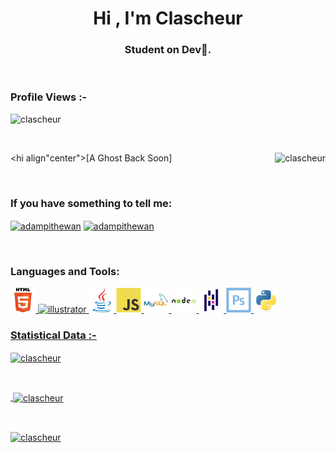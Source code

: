 <h1 align="center">Hi , I'm Clascheur</h1>
<h3 align="center">Student on Dev🌟.</h3>

<br>

<p align="right"> <h3>Profile Views :-</h3> <img src="https://komarev.com/ghpvc/?username=clascheur&label=Profile%20views&color=0e75b6&style=flat"
    alt="clascheur" /> 
  </p>

<br>

<p><img align="right" src="https://github.com/Adam-pw/Adam-pw/blob/main/animation_500_kxa883sd.gif" alt="clascheur" /></p>

<hi align"center">[A Ghost Back Soon]</hi>

<br>

<h3 align="left">If you have something to tell me:</h3>
<p align="left">
 <a href="https://twitter.com/Clascheur_" target="blank"><img align="center"
      src="https://raw.githubusercontent.com/rahuldkjain/github-profile-readme-generator/master/src/images/icons/Social/twitter.svg"
      alt="adampithewan" height="30" width="40" /></a>
    <a href="https://discord.gg/MQ5X6Qm6yS" target="blank"><img align="center"
      src="https://user-images.githubusercontent.com/100236025/158862546-c783591f-d488-4c21-9af4-b48c8d0c4b7b.png"
      alt="adampithewan" height="40" width="40" /></a>
</p>

<br>

<h3 align="left">Languages and Tools:</h3>
<p align="left"> <a href="https://www.w3.org/html/" target="_blank" rel="noreferrer"> <img
      src="https://raw.githubusercontent.com/devicons/devicon/master/icons/html5/html5-original-wordmark.svg"
      alt="html5" width="40" height="40" /> </a> <a href="https://www.adobe.com/in/products/illustrator.html"
    target="_blank" rel="noreferrer"> <img
      src="https://www.vectorlogo.zone/logos/adobe_illustrator/adobe_illustrator-icon.svg" alt="illustrator" width="40"
      height="40" /> </a> <a href="https://www.java.com" target="_blank" rel="noreferrer"> <img
      src="https://raw.githubusercontent.com/devicons/devicon/master/icons/java/java-original.svg" alt="java" width="40"
      height="40" /> </a> <a href="https://developer.mozilla.org/en-US/docs/Web/JavaScript" target="_blank"
    rel="noreferrer"> <img
      src="https://raw.githubusercontent.com/devicons/devicon/master/icons/javascript/javascript-original.svg"
      alt="javascript" width="40" height="40" /> 
  </a> <a href="https://www.mysql.com/" target="_blank" rel="noreferrer"> <img
      src="https://raw.githubusercontent.com/devicons/devicon/master/icons/mysql/mysql-original-wordmark.svg"
      alt="mysql" width="40" height="40" /> </a> </a> <a href="https://nodejs.org" target="_blank" rel="noreferrer"> <img
      src="https://raw.githubusercontent.com/devicons/devicon/master/icons/nodejs/nodejs-original-wordmark.svg"
      alt="nodejs" width="40" height="40" /> </a> <a href="https://pandas.pydata.org/" target="_blank" rel="noreferrer">
    <img
      src="https://raw.githubusercontent.com/devicons/devicon/2ae2a900d2f041da66e950e4d48052658d850630/icons/pandas/pandas-original.svg"
      alt="pandas" width="40" height="40" /> </a> <a href="https://www.photoshop.com/en" target="_blank"
    rel="noreferrer"> <img
      src="https://raw.githubusercontent.com/devicons/devicon/master/icons/photoshop/photoshop-line.svg" alt="photoshop"
      width="40" height="40" /> </a> <a href="https://www.python.org" target="_blank" rel="noreferrer"> <img
      src="https://raw.githubusercontent.com/devicons/devicon/master/icons/python/python-original.svg" alt="python"
      width="40" height="40" /> 


<br>

<h3>Statistical Data :-</h3>
<p><img align="center"
    src="https://github-readme-stats.vercel.app/api/top-langs?username=clascheur&show_icons=true&locale=en&bg_color=0d1117&text_color=ffffff&layout=compact"
    alt="clascheur" 
    bg_color=#808080/></p>

<br>

<p>&nbsp;<img align="center" src="https://github-readme-stats.vercel.app/api?username=clascheur&show_icons=true&locale=en&bg_color=0d1117&text_color=ffffff&repo=convoychat"
    alt="clascheur" /></p>

<br>

<p><img align="center" src="https://github-readme-streak-stats.herokuapp.com/?user=Clascheur&theme=dark&background=0d1117&date_format=M%20j%5B%2C%20Y%5D" alt="clascheur" /></p>
      
<p align="left"> <a href="https://twitter.com/" target="blank"><img
      src="https://img.shields.io/twitter/follow/?logo=twitter&style=for-the-badge" alt="" /></a> </p>
